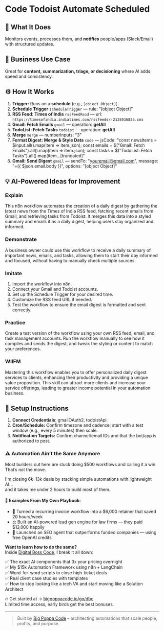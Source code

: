 # Code Todoist Automate Scheduled
  ## 🚀 What It Does
  Monitors events, processes them, and **notifies** people/apps (Slack/Email) with structured updates.
  
  ## 💼 Business Use Case
  Great for **content, summarization, triage, or decisioning** where AI adds speed and consistency.
  
  ## ⚙️ How It Works
  1. **Trigger:** Runs on a **schedule** (e.g., `[object Object]`).
  2. **Schedule Trigger** `scheduleTrigger` — rule: "[object Object]"
3. **RSS Feed: Times of India** `rssFeedRead` — url: `https://timesofindia.indiatimes.com/rssfeeds/-2128936835.cms`
4. **Gmail: Fetch Emails** `gmail` — operation: **getAll**
5. **TodoList: Fetch Tasks** `todoist` — operation: **getAll**
6. **Merge** `merge` — numberInputs: "3"
7. **Format Digest: Merge & Style Data** `code` — jsCode: "const newsItems = $input.all().map(item => item.json);
const emails = $("Gmail: Fetch Emails").all().map(item => item.json);
const tasks = $("TodoList: Fetch Tasks").all().map(item…[truncated]"
8. **Gmail: Send Digest** `gmail` — sendTo: "youremail@gmail.com", message: "={{ $json.email.body }}", options: "[object Object]"
  
  ## 💡 AI-Powered Ideas for Improvement
  ### Explain
This n8n workflow automates the creation of a daily digest by gathering the latest news from the Times of India RSS feed, fetching recent emails from Gmail, and retrieving tasks from Todoist. It merges this data into a styled summary and emails it as a daily digest, helping users stay organized and informed.

### Demonstrate
A business owner could use this workflow to receive a daily summary of important news, emails, and tasks, allowing them to start their day informed and focused, without having to manually check multiple sources.

### Imitate
1. Import the workflow into n8n.
2. Connect your Gmail and Todoist accounts.
3. Set up the Schedule Trigger for your desired time.
4. Customize the RSS feed URL if needed.
5. Test the workflow to ensure the email digest is formatted and sent correctly.

### Practice
Create a test version of the workflow using your own RSS feed, email, and task management accounts. Run the workflow manually to see how it compiles and sends the digest, and tweak the styling or content to match your preferences.

### WIIFM
Mastering this workflow enables you to offer personalized daily digest services to clients, enhancing their productivity and providing a unique value proposition. This skill can attract more clients and increase your service offerings, leading to greater income potential in your automation business.
  
  ## 🔧 Setup Instructions
  1. **Connect Credentials:** gmailOAuth2, todoistApi.
2. **Cron/Schedule:** Confirm timezone and cadence; start with a test window (e.g., every 5 minutes) then scale.
3. **Notification Targets:** Confirm channel/email IDs and that the bot/app is authorized to post.
  
### ⚠️ Automation Ain’t the Same Anymore

Most builders out here are stuck doing $500 workflows and calling it a win.  
That’s not the move.  

I'm closing $6k–$13k deals by stacking simple automations with lightweight AI...  
and it takes me under 2 hours to build most of them.

#### 🧠 Examples From My Own Playbook:
- 🔁 Turned a recurring invoice workflow into a $6,000 retainer that saved 20 hours/week  
- ⚖️ Built an AI-powered lead gen engine for law firms — they paid $13,000 happily  
- 🚀 Launched an SEO agent that outperforms funded companies — using free OpenAI credits  

**Want to learn how to do the same?**  
Inside [Digital Boss Code](https://bigpoppacode.io/go/dbc), I break it all down:

✅ The exact AI components that 3x your pricing overnight  
✅ My $15k Automation Framework using n8n + LangChain  
✅ Word-for-word scripts to close high-ticket deals  
✅ Real client case studies with templates  
✅ How to stop looking like a tech VA and start moving like a Solution Architect  

🔥 Get started at → [bigpoppacode.io/go/dbc](https://bigpoppacode.io/go/dbc)  
Limited time access, early birds get the best bonuses.

---
> Built by [Big Poppa Code](https://bigpoppacode.io) – architecting automations that scale people, profits, and purpose.
  